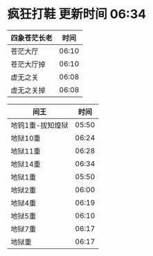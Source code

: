 # 疯狂打鞋 更新时间 06:34

| 四象苍茫长老   | 时间    |
|--------|-------|
| 苍茫大厅 | 06:10 |
| 苍茫大厅掉 | 06:10 |
| 虚无之关 | 06:08 |
| 虚无之关掉 | 06:08 |

| 间王   | 时间    |
|--------|-------|
| 地钨1重-拔知煌狱 | 05:50 |
| 地狱10重 | 06:24 |
| 地狱11重 | 06:28 |
| 地狱14重 | 06:34 |
| 地狱1重 | 05:50 |
| 地狱2重 | 06:00 |
| 地狱4重 | 06:19 |
| 地狱5重 | 06:10 |
| 地狱7重 | 06:17 |
| 地狱重 | 06:17 |